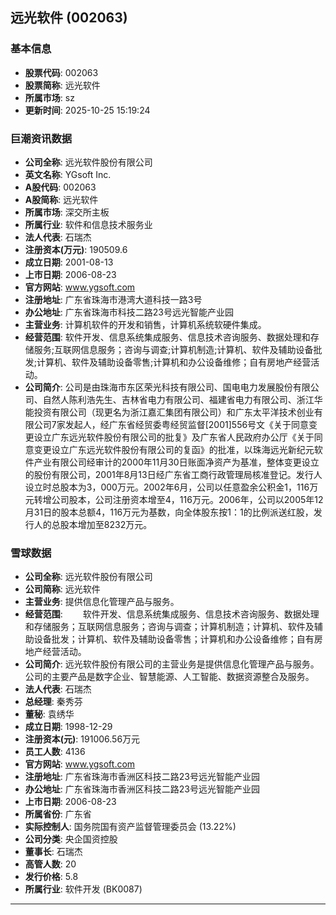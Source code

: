 ## 远光软件 (002063)

### 基本信息

- **股票代码**: 002063
- **股票简称**: 远光软件
- **所属市场**: sz
- **更新时间**: 2025-10-25 15:19:24

### 巨潮资讯数据

- **公司全称**: 远光软件股份有限公司
- **英文名称**: YGsoft Inc.
- **A股代码**: 002063
- **A股简称**: 远光软件
- **所属市场**: 深交所主板
- **所属行业**: 软件和信息技术服务业
- **法人代表**: 石瑞杰
- **注册资本(万元)**: 190509.6
- **成立日期**: 2001-08-13
- **上市日期**: 2006-08-23
- **官方网站**: www.ygsoft.com
- **注册地址**: 广东省珠海市港湾大道科技一路3号
- **办公地址**: 广东省珠海市科技二路23号远光智能产业园
- **主营业务**: 计算机软件的开发和销售，计算机系统软硬件集成。
- **经营范围**: 软件开发、信息系统集成服务、信息技术咨询服务、数据处理和存储服务;互联网信息服务；咨询与调查;计算机制造;计算机、软件及辅助设备批发;计算机、软件及辅助设备零售;计算机和办公设备维修；自有房地产经营活动。
- **公司简介**: 公司是由珠海市东区荣光科技有限公司、国电电力发展股份有限公司、自然人陈利浩先生、吉林省电力有限公司、福建省电力有限公司、浙江华能投资有限公司（现更名为浙江嘉汇集团有限公司）和广东太平洋技术创业有限公司7家发起人，经广东省经贸委粤经贸监督[2001]556号文《关于同意变更设立广东远光软件股份有限公司的批复》及广东省人民政府办公厅《关于同意变更设立广东远光软件股份有限公司的复函》的批准，以珠海远光新纪元软件产业有限公司经审计的2000年11月30日账面净资产为基准，整体变更设立的股份有限公司，2001年8月13日经广东省工商行政管理局核准登记。发行人设立时总股本为3，000万元。2002年6月，公司以任意盈余公积金1，116万元转增公司股本，公司注册资本增至4，116万元。2006年，公司以2005年12月31日的股本总额4，116万元为基数，向全体股东按1：1的比例派送红股，发行人的总股本增加至8232万元。

### 雪球数据

- **公司全称**: 远光软件股份有限公司
- **公司简称**: 远光软件
- **主营业务**: 提供信息化管理产品与服务。
- **经营范围**: 　　软件开发、信息系统集成服务、信息技术咨询服务、数据处理和存储服务；互联网信息服务；咨询与调查；计算机制造；计算机、软件及辅助设备批发；计算机、软件及辅助设备零售；计算机和办公设备维修；自有房地产经营活动。
- **公司简介**: 远光软件股份有限公司的主营业务是提供信息化管理产品与服务。公司的主要产品是数字企业、智慧能源、人工智能、数据资源整合及服务。
- **法人代表**: 石瑞杰
- **总经理**: 秦秀芬
- **董秘**: 袁绣华
- **成立日期**: 1998-12-29
- **注册资本(元)**: 191006.56万元
- **员工人数**: 4136
- **官方网站**: www.ygsoft.com
- **注册地址**: 广东省珠海市香洲区科技二路23号远光智能产业园
- **办公地址**: 广东省珠海市香洲区科技二路23号远光智能产业园
- **上市日期**: 2006-08-23
- **所属省份**: 广东省
- **实际控制人**: 国务院国有资产监督管理委员会 (13.22%)
- **公司分类**: 央企国资控股
- **董事长**: 石瑞杰
- **高管人数**: 20
- **发行价格**: 5.8
- **所属行业**: 软件开发 (BK0087)

---